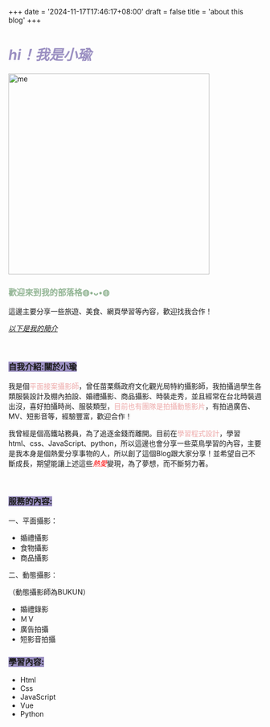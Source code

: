 +++
date = '2024-11-17T17:46:17+08:00'
draft = false
title = 'about this blog'
+++

<h1 style="color:#9B90C2"><em>hi！我是小瑜</em></h1>
<img src="https://i.ibb.co/K6TNtY5/20211002-DOU02625.jpg" alt="me" width="400">
<h3 style="color:#91B493"><strong>歡迎來到我的部落格◍•ᴗ•◍ </strong></h3>
<p>這邊主要分享一些旅遊、美食、網頁學習等內容，歡迎找我合作！</p>
<p style="color:#9B90C2 ; text-decoration:underline;" ><a href="#me"><em>以下是我的簡介</em></a></p>
<!--more-->
<br>
<h3 id="me"><span style="background-color:#9B90C2; color:;">自我介紹:關於小瑜</span></h3>
<p>我是個<span style="color:#EEA9A9">平面接案攝影師</span>，曾任苗栗縣政府文化觀光局特約攝影師，我拍攝過學生各類服裝設計及棚內拍設、婚禮攝影、商品攝影、時裝走秀，並且經常在台北時裝週出沒，喜好拍攝時尚、服裝類型，<span style="color:#EEA9A9">目前也有團隊是拍攝動態影片</span>，有拍過廣告、MV、短影音等，經驗豐富，歡迎合作！</p>
<p>我曾經是個高鐵站務員，為了追逐金錢而離開。目前在<span style="color:#EEA9A9">學習程式設計</span>，學習html、css、JavaScript、python，所以這邊也會分享一些菜鳥學習的內容，主要是我本身是個熱愛分享事物的人，所以創了這個Blog跟大家分享！並希望自己不斷成長，期望能讓上述這些<em style="color:red">熱愛</em>變現，為了夢想，而不斷努力著。</p>
<br>
<h3 ><span style="background-color:#9B90C2; color:;">服務的內容:</span></h3>
<p>一、平面攝影：</p>
<ul>
    <li>婚禮攝影</li>
    <li>食物攝影</li>
    <li>商品攝影</li>
</ul>
<p>二、動態攝影：</p>
<p>（動態攝影師為BUKUN）</p>
<ul>
    <li>婚禮錄影</li>
    <li>ＭＶ</li>
    <li>廣告拍攝</li>
    <li>短影音拍攝</li>
</ul>
<h3 ><span style="background-color:#9B90C2; color:;">學習內容:</span></h3>
<ul>
    <li>Html</li>
    <li>Css</li>
    <li>JavaScript</li>
    <li>Vue</li>
    <li>Python</li>
</ul>

